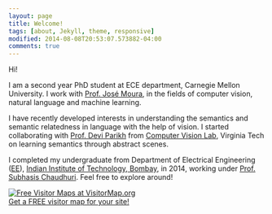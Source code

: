 ```yaml
---
layout: page
title: Welcome!
tags: [about, Jekyll, theme, responsive]
modified: 2014-08-08T20:53:07.573882-04:00
comments: true
---
```


Hi!

I am a second year PhD student at ECE department, Carnegie Mellon University. I work with [Prof. Jos&eacute; Moura](http://users.ece.cmu.edu/~moura/), in the fields of computer vision, natural language and machine learning. 

I have recently developed interests in understanding the semantics and semantic relatedness in language with the help of vision. I started collaborating with [Prof. Devi Parikh](https://filebox.ece.vt.edu/~parikh/) from [Computer Vision Lab](https://filebox.ece.vt.edu/~parikh/CVL.html), Virginia Tech on learning semantics through abstract scenes.

I completed my undergraduate from Department of Electrical Engineering ([EE](http://www.ee.iitb.ac.in/)), [Indian Institute of Technology, Bombay](https://www.iitb.ac.in), in 2014, working under [Prof. Subhasis Chaudhuri](https://www.ee.iitb.ac.in/~sc/). Feel free to explore around!

<a href="http://www.visitormap.org/" target="_top"><img src="http://www.visitormap.org/map/m:lbpzhkdwmcoftqqa/s:1/c:ffffff/p:dot/y:0.png" alt="Free Visitor Maps at VisitorMap.org" border="0"></a><br><a href="http://www.visitormap.org/">Get a FREE visitor map for your site!</a>
